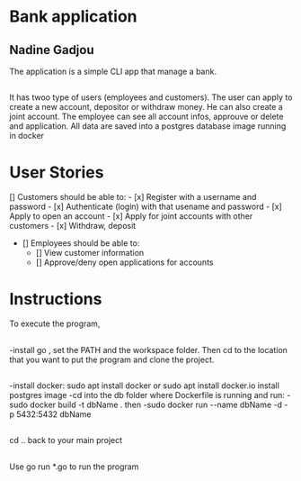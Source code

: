 # Bank application


## Nadine Gadjou

The application is a simple CLI app that manage a bank.
##
It has twoo type of users (employees and customers).
The user can apply to create a new account, depositor or withdraw money. He can also create a joint account.
The employee can see all account infos, approuve or delete and application.
All data are saved into a postgres database image running in docker 

# User Stories
[] Customers should be able to:
    - [x] Register with a username and password
    - [x] Authenticate (login) with that usename and password
    - [x] Apply to open an account
    - [x] Apply for joint accounts with other customers
    - [x] Withdraw, deposit
- [] Employees should be able to:
    - [] View customer information
    - [] Approve/deny open applications for accounts

# Instructions


To execute the program,
##
-install go , set  the PATH and the workspace folder. Then cd to the location that you want to put the program and clone the project.
##
-install docker: sudo apt install docker or sudo apt install docker.io
install postgres image 
-cd into the db folder where Dockerfile is running and run: 
-sudo docker build -t dbName .   then
-sudo docker run --name dbName -d -p 5432:5432 dbName
##
##
cd .. back to your main project 
##
Use go run *.go to run the program